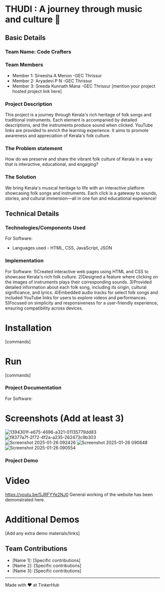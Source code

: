 

# THUDI : A journey through music and culture 🎯


## Basic Details
### Team Name: Code Crafters


### Team Members
- Member 1: Sireesha A Menon    -GEC Thrissur
- Member 2: Aryadevi P N        -GEC Thrissur
- Member 3: Sreeda Kunnath Mana -GEC Thrissur
[mention your project hosted project link here]

### Project Description
This project is a journey through Kerala's rich heritage of folk songs and traditional instruments. Each element is accompanied by detailed descriptions, and the instruments produce sound when clicked. YouTube links are provided to enrich the learning experience. It aims to promote awareness and appreciation of Kerala's folk culture.

### The Problem statement
How do we preserve and share the vibrant folk culture of Kerala in a way that is interactive, educational, and engaging?

### The Solution
We bring Kerala's musical heritage to life with an interactive platform showcasing folk songs and instruments. Each click is a gateway to sounds, stories, and cultural immersion—all in one fun and educational experience!
## Technical Details
### Technologies/Components Used
For Software:
- Languages used - HTML, CSS, JavaScript, JSON


### Implementation
For Software:
1)Created interactive web pages using HTML and CSS to showcase Kerala's rich folk culture.
2)Designed a feature where clicking on the images of instruments plays their corresponding sounds.
3)Provided detailed information about each folk song, including its origin, cultural significance, and lyrics.
4)Embedded audio tracks for select folk songs and included YouTube links for users to explore videos and performances.
5)Focused on simplicity and responsiveness for a user-friendly experience, ensuring compatibility across devices.
# Installation
[commands]

# Run
[commands]

### Project Documentation
For Software:

# Screenshots (Add at least 3)

![1394301f-e675-4696-a321-01135779dd83](https://github.com/user-attachments/assets/4c67953d-46f5-4bb9-8502-14221353c02b)
![f8377a7f-2f72-4f2a-a235-262473c9b303](https://github.com/user-attachments/assets/325dcc47-ed5c-4819-90ca-55fa1903df6e)
![Screenshot 2025-01-26 092426](https://github.com/user-attachments/assets/77e67a76-fbd3-455f-898b-e0478e308c97)
![Screenshot 2025-01-26 090648](https://github.com/user-attachments/assets/33b76f95-b644-468f-8323-96e9b263262a)
![Screenshot 2025-01-26 090554](https://github.com/user-attachments/assets/c938e9da-f2d8-43b2-a95a-0aea4b62f117)




### Project Demo
# Video
https://youtu.be/5JRFYYe2NJ0
General working of the website has been demonstrated here.

# Additional Demos
[Add any extra demo materials/links]

## Team Contributions
- [Name 1]: [Specific contributions]
- [Name 2]: [Specific contributions]
- [Name 3]: [Specific contributions]

---
Made with ❤️ at TinkerHub




